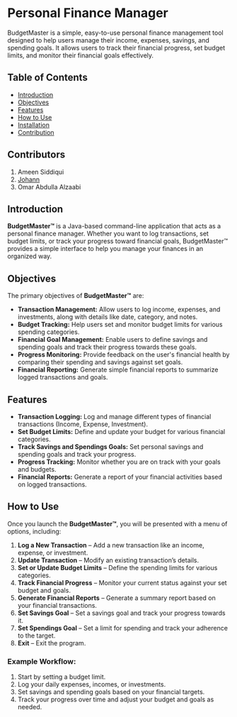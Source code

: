 # Personal Finance Manager

BudgetMaster is a simple, easy-to-use personal finance management tool designed to help users manage their income, expenses, savings, and spending goals. It allows users to track their financial progress, set budget limits, and monitor their financial goals effectively.

## Table of Contents
- [Introduction](#introduction)
- [Objectives](#objectives)
- [Features](#features)
- [How to Use](#how-to-use)
- [Installation](#installation)
- [Contribution](#contribution)

## Contributors
1. Ameen Siddiqui
2. [Johann](https://github.com/JohannC05)
3. Omar Abdulla Alzaabi

## Introduction
**BudgetMaster™** is a Java-based command-line application that acts as a personal finance manager. Whether you want to log transactions, set budget limits, or track your progress toward financial goals, BudgetMaster™ provides a simple interface to help you manage your finances in an organized way.

## Objectives
The primary objectives of **BudgetMaster™** are:
- **Transaction Management:** Allow users to log income, expenses, and investments, along with details like date, category, and notes.
- **Budget Tracking:** Help users set and monitor budget limits for various spending categories.
- **Financial Goal Management:** Enable users to define savings and spending goals and track their progress towards these goals.
- **Progress Monitoring:** Provide feedback on the user's financial health by comparing their spending and savings against set goals.
- **Financial Reporting:** Generate simple financial reports to summarize logged transactions and goals.

## Features
- **Transaction Logging:** Log and manage different types of financial transactions (Income, Expense, Investment).
- **Set Budget Limits:** Define and update your budget for various financial categories.
- **Track Savings and Spendings Goals:** Set personal savings and spending goals and track your progress.
- **Progress Tracking:** Monitor whether you are on track with your goals and budgets.
- **Financial Reports:** Generate a report of your financial activities based on logged transactions.

## How to Use

Once you launch the **BudgetMaster™**, you will be presented with a menu of options, including:
1. **Log a New Transaction** – Add a new transaction like an income, expense, or investment.
2. **Update Transaction** – Modify an existing transaction’s details.
3. **Set or Update Budget Limits** – Define the spending limits for various categories.
4. **Track Financial Progress** – Monitor your current status against your set budget and goals.
5. **Generate Financial Reports** – Generate a summary report based on your financial transactions.
6. **Set Savings Goal** – Set a savings goal and track your progress towards it.
7. **Set Spendings Goal** – Set a limit for spending and track your adherence to the target.
8. **Exit** – Exit the program.

### Example Workflow:
1. Start by setting a budget limit.
2. Log your daily expenses, incomes, or investments.
3. Set savings and spending goals based on your financial targets.
4. Track your progress over time and adjust your budget and goals as needed.
